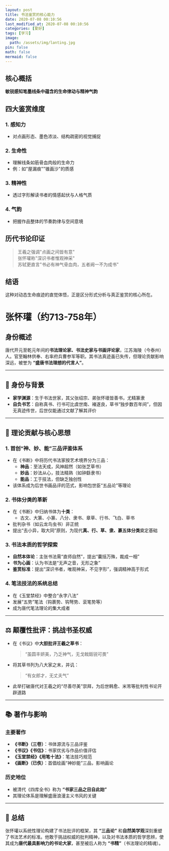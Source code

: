 ```yaml
---
layout: post
title: 书法鉴赏的核心能力
date: 2020-07-08 00:10:56
last_modified_at: 2020-07-08 00:10:56
categories: [爱好]
tags: [学习]
image:
  path: /assets/img/lanting.jpg
pin: false
math: false
mermaid: false
---
```



## 核心概括
**敏锐感知笔墨线条中蕴含的生命律动与精神气韵**

## 四大鉴赏维度

### 1. 感知力
- 对点画形态、墨色浓淡、结构疏密的视觉捕捉

### 2. 生命性  
- 理解线条如筋骨血肉般的生命力
- 例：如"屋漏痕""锥画沙"的质感

### 3. 精神性
- 透过字形解读书者的情感起伏与人格气质

### 4. 气韵
- 把握作品整体的节奏韵律与空间意境

## 历代书论印证

> 王羲之强调"点画之间皆有意"  
> 张怀瓘称"深识书者惟观神采"  
> 苏轼更直言"书必有神气骨血肉，五者阙一不为成书"

## 结语
这种对动态生命痕迹的直觉体悟，正是区分形式分析与真正鉴赏的核心所在。


# 张怀瓘（约713-758年）

## 身份概述
唐代开元至乾元年间的**书法理论家、书法史家与书画评论家**，江苏海陵（今泰州）人。官至翰林供奉、右率府兵曹参军等职。其书法真迹虽已失传，但理论贡献影响深远，被誉为 **“盛唐书法理想的代言人”**。

---

## 📜 身份与背景

- **家学渊源**：生于书法世家，其父张绍宗、弟张怀瓌皆善书，尤精篆隶
- **自负书艺**：自称真书、行书可比虞世南、褚遂良，草书“独步数百年间”，但因无真迹传世，后世仅能通过文献了解其评价

---

## 🧠 理论贡献与核心思想

### 1. 首创“神、妙、能”三品评鉴体系
- 在《书断》中将历代书法家按艺术境界分为三品：
  - **神品**：至法天成，风神超然（如张芝草书）
  - **妙品**：妙法从心，技法精熟（如钟繇隶书）
  - **能品**：工于技法，但缺乏独创性
- 该体系成为后世书画品评的范式，影响包世臣“五品论”等理论

### 2. 书体分类的革新
- 在《书断》中归纳书体为**十类**：
  - 古文、大篆、小篆、八分、隶书、章草、行书、飞白、草书
- 批判杂书（如云龙鸟虫书）非正统
- 提出“去小异，取大同”原则，为现代**真、行、草、隶、篆五体分类**奠定基础

### 3. 书法本质的哲学探索
- **自然本体论**：主张书法需“直师自然”，提出“囊括万殊，裁成一相”
- **书为心画**：认为书法是“无声之音，无形之象”
- **鉴赏标准**：提出“深识书者，唯观神采，不见字形”，强调精神高于形式

### 4. 笔法技法的系统总结
- 在《玉堂禁经》中整合“永字八法”
- 发展“五势”笔法（钩裹势、钩弩势、衮笔势等）
- 成为唐代笔法理论的集大成者

---

## ⚖️ 颠覆性批评：挑战书圣权威

- 在《书议》中**大胆批评王羲之草书**：
  > “虽圆丰妍美，乃乏神气，无戈戟銛锐可畏”
  
- 将其草书列为八大家之末，并讥：
  > “有女郎才，无丈夫气”

- 此举打破唐代对王羲之的“尽善尽美”崇拜，为后世韩愈、米芾等批判性书论开辟道路

---

## 📚 著作与影响

### 主要著作
- **《书断》（三卷）**：书体源流与三品评鉴
- **《书议》《书估》**：书家优劣与作品价值评估
- **《玉堂禁经》《用笔十法》**：笔法技巧规范
- **《画断》（已佚）**：首倡绘画“神妙能”三品，影响画论

### 历史地位
- 被清代《四库全书》称为 **“书家三品之目自此始”**
- 其理论体系是理解盛唐浪漫主义书风的关键

---

## 💎 总结

张怀瓘以系统性理论构建了书法批评的框架，其 **“三品论”** 和**自然美学观**深刻重塑了书法艺术的标准。他敢于挑战权威的批判精神，以及对书法本质的哲学思辨，使其成为**唐代最具影响力的书论大家**，甚至被后人称为 **“书精”**（书法理论的精魂）。
